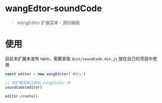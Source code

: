 # wangEdtor-soundCode

> wangEditor 扩展菜单 - 源码编辑

# 使用

目前本扩展未发布 npm，需要拿取 `dist/soundCode.min.js` 放在自己的项目中使用

```js
const editor = new wangEditor('#div')

// 将扩展菜单注册到 wangEditor 中
soundCode(editor)

editor.create()
```
